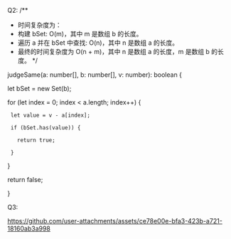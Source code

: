 Q2:
/**
 * 时间复杂度为：
 * 构建 bSet: O(m)，其中 m 是数组 b 的长度。
 * 遍历 a 并在 bSet 中查找: O(n)，其中 n 是数组 a 的长度。
 * 最终的时间复杂度为 O(n + m)，其中 n 是数组 a 的长度，m 是数组 b 的长度。
 */



judgeSame(a: number[], b: number[], v: number): boolean {

   let bSet = new Set(b);
   
   for (let index = 0; index < a.length; index++) {
   
     let value = v - a[index];
     
     if (bSet.has(value)) {
     
       return true;
       
     }
     
   }
   
   return false;
   
}
 

Q3:

https://github.com/user-attachments/assets/ce78e00e-bfa3-423b-a721-18160ab3a998
